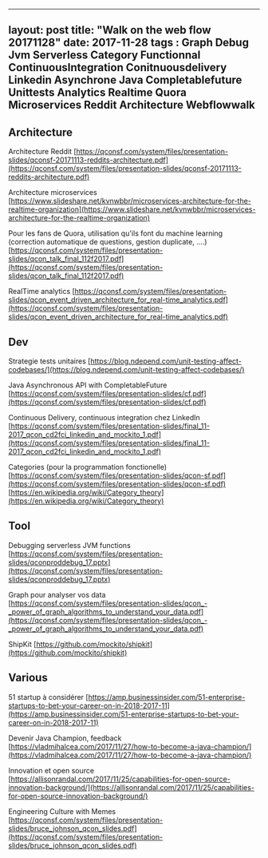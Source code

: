 
---
layout: post
title: "Walk on the web flow 20171128"
date: 2017-11-28
tags : Graph Debug Jvm Serverless Category Functionnal ContinuousIntegration Conitnuousdelivery Linkedin Asynchrone Java Completablefuture Unittests Analytics Realtime Quora Microservices Reddit Architecture Webflowwalk
---

## Architecture

Architecture Reddit
[https://qconsf.com/system/files/presentation-slides/qconsf-20171113-reddits-architecture.pdf](https://qconsf.com/system/files/presentation-slides/qconsf-20171113-reddits-architecture.pdf)

Architecture microservices
[https://www.slideshare.net/kvnwbbr/microservices-architecture-for-the-realtime-organization](https://www.slideshare.net/kvnwbbr/microservices-architecture-for-the-realtime-organization)

Pour les fans de Quora, utilisation qu'ils font du machine learning (correction automatique de questions, gestion duplicate, ....)
[https://qconsf.com/system/files/presentation-slides/qcon_talk_final_112f2017.pdf](https://qconsf.com/system/files/presentation-slides/qcon_talk_final_112f2017.pdf)

RealTime analytics
[https://qconsf.com/system/files/presentation-slides/qcon_event_driven_architecture_for_real-time_analytics.pdf](https://qconsf.com/system/files/presentation-slides/qcon_event_driven_architecture_for_real-time_analytics.pdf)

## Dev

Strategie tests unitaires
[https://blog.ndepend.com/unit-testing-affect-codebases/](https://blog.ndepend.com/unit-testing-affect-codebases/)

Java Asynchronous API with CompletableFuture
[https://qconsf.com/system/files/presentation-slides/cf.pdf](https://qconsf.com/system/files/presentation-slides/cf.pdf)

Continuous Delivery, continuous integration chez LinkedIn
[https://qconsf.com/system/files/presentation-slides/final_11-2017_qcon_cd2fci_linkedin_and_mockito_1.pdf](https://qconsf.com/system/files/presentation-slides/final_11-2017_qcon_cd2fci_linkedin_and_mockito_1.pdf)

Categories (pour la programmation fonctionelle)
[https://qconsf.com/system/files/presentation-slides/qcon-sf.pdf](https://qconsf.com/system/files/presentation-slides/qcon-sf.pdf)
[https://en.wikipedia.org/wiki/Category_theory](https://en.wikipedia.org/wiki/Category_theory)

## Tool

Debugging serverless JVM functions
[https://qconsf.com/system/files/presentation-slides/qconproddebug_17.pptx](https://qconsf.com/system/files/presentation-slides/qconproddebug_17.pptx)

Graph pour analyser vos data
[https://qconsf.com/system/files/presentation-slides/qcon_-_power_of_graph_algorithms_to_understand_your_data.pdf](https://qconsf.com/system/files/presentation-slides/qcon_-_power_of_graph_algorithms_to_understand_your_data.pdf)

ShipKit
[https://github.com/mockito/shipkit](https://github.com/mockito/shipkit)

## Various

51 startup à considérer
[https://amp.businessinsider.com/51-enterprise-startups-to-bet-your-career-on-in-2018-2017-11](https://amp.businessinsider.com/51-enterprise-startups-to-bet-your-career-on-in-2018-2017-11)

Devenir Java Champion, feedback
[https://vladmihalcea.com/2017/11/27/how-to-become-a-java-champion/](https://vladmihalcea.com/2017/11/27/how-to-become-a-java-champion/)

Innovation et open source
[https://allisonrandal.com/2017/11/25/capabilities-for-open-source-innovation-background/](https://allisonrandal.com/2017/11/25/capabilities-for-open-source-innovation-background/)

Engineering Culture with Memes
[https://qconsf.com/system/files/presentation-slides/bruce_johnson_qcon_slides.pdf](https://qconsf.com/system/files/presentation-slides/bruce_johnson_qcon_slides.pdf)

